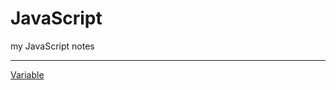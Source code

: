# JavaScript
my JavaScript notes
***
[Variable](https://ethankclam.github.io/JavaScript/variable.html)
